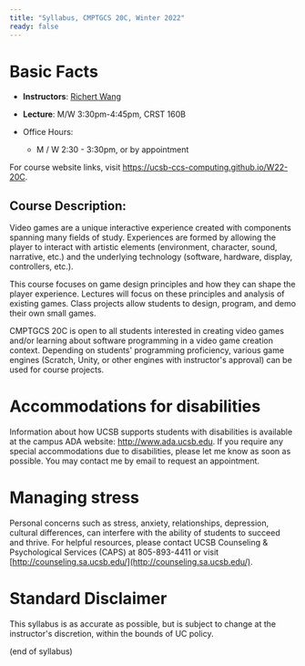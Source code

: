 ```yaml
---
title: "Syllabus, CMPTGCS 20C, Winter 2022"
ready: false
---
```


# Basic Facts

* **Instructors**:
   [Richert Wang](http://www.cs.ucsb.edu/~richert)
* **Lecture**: M/W 3:30pm-4:45pm, CRST 160B
                       
* Office Hours:
   * M / W 2:30 - 3:30pm, or by appointment

For course website links, visit <https://ucsb-ccs-computing.github.io/W22-20C>.

## Course Description:

Video games are a unique interactive experience created with components spanning many fields of study. Experiences are formed by allowing the player to interact with artistic elements (environment, character, sound, narrative, etc.) and the underlying technology (software, hardware, display, controllers, etc.).

This course focuses on game design principles and how they can shape the player experience. Lectures will focus on these principles and analysis of existing games. Class projects allow students to design, program, and demo their own small games.

CMPTGCS 20C is open to all students interested in creating video games and/or learning about software programming in a video game creation context. Depending on students' programming proficiency, various game engines (Scratch, Unity, or other engines with instructor's approval) can be used for course projects.

# Accommodations for disabilities

Information about how UCSB supports students with disabilities is
available at the campus ADA website: <http://www.ada.ucsb.edu>. If you require any special accommodations due to disabilities, please let me know as soon as possible. You may contact me by email to request an appointment.

# Managing stress

Personal concerns such as stress, anxiety, relationships, depression, cultural differences, can interfere with the ability of students to succeed and thrive. For helpful resources, please contact UCSB Counseling & Psychological Services (CAPS) at 805-893-4411 or visit [http://counseling.sa.ucsb.edu/](http://counseling.sa.ucsb.edu/).

# Standard Disclaimer

This syllabus is as accurate as possible, but is subject to change at
the instructor's discretion, within the bounds of UC policy.

(end of syllabus)
